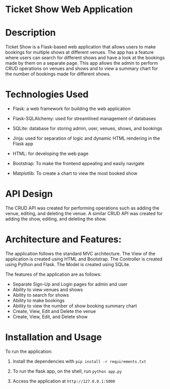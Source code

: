 # **Ticket Show Web Application**

# Description 
Ticket Show is a Flask-based web application that allows users to make bookings for multiple shows at different venues. The app has a feature where users can search for different shows and have a look at the bookings made by them on a separate page. This app allows the admin to perform CRUD operations on venues and shows and to view a summary chart for the number of bookings made for different shows.

# Technologies Used
- Flask: a web framework for building the web application

- Flask-SQLAlchemy: used for streamlined management of databases 

- SQLite: database for storing admin, user, venues, shows, and bookings

- Jinja: used for separation of logic and dynamic HTML rendering in the Flask app

- HTML: for developing the web page

- Bootstrap: To make the frontend appealing and easily navigate 

- Matplotlib: To create a chart to view the most booked show


# API Design
The CRUD API was created for performing operations such as adding the venue, editing, and deleting the venue. A similar CRUD API was created for adding the show, editing, and deleting the show.


# Architecture and Features:
The application follows the standard MVC architecture. The View of the application is created using HTML and Bootstrap. The Controller is created using Python and Flask. The Model is created using SQLite.

The features of the application are as follows:
- Separate Sign-Up and Login pages for admin and user
- Ability to view venues and shows
- Ability to search for shows
- Ability to make bookings
- Ability to view the number of show booking summary chart
- Create, View, Edit and Delete the venue
- Create, View, Edit, and Delete show


# Installation and Usage

To run the application:

1. Install the dependencies with `pip install -r requirements.txt`

2. To run the flask app, on the shell, run `python app.py`

3. Access the application at `http://127.0.0.1:5000`
